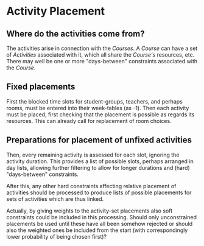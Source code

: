 # Activity Placement

## Where do the activities come from?

The activities arise in connection with the _Courses_. A _Course_ can have a set of _Activities_ associated with it, which all share the _Course's_ resources, etc. There may well be one or more "days-between" constraints associated with the _Course_.

## Fixed placements

First the blocked time slots for student-groups, teachers, and perhaps rooms, must be entered into their week-tables (as -1). Then each activity must be placed, first checking that the placement is possible as regards its resources. This can already call for replacement of room choices.

## Preparations for placement of unfixed activities

Then, every remaining activity is assessed for each slot, ignoring the activity duration. This provides a list of possible slots, perhaps arranged in day lists, allowing further filtering to allow for longer durations and (hard) "days-between" constraints.

After this, any other hard constraints affecting relative placement of activities should be processed to produce lists of possible placements for sets of activities which are thus linked.

Actually, by giving weights to the activity-set placements also soft constraints could be included in this processing. Should only unconstrained placements be used until these have all been somehow rejected or should also the weighted ones be included from the start (with correspondingly lower probability of being chosen first)?
